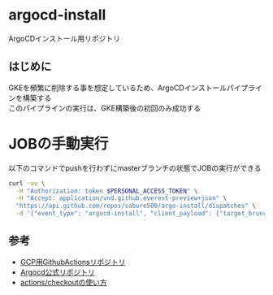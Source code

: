 # argocd-install
ArgoCDインストール用リポジトリ

## はじめに
GKEを頻繁に削除する事を想定しているため、ArgoCDインストールパイプラインを構築する  
このパイプラインの実行は、GKE構築後の初回のみ成功する  

# JOBの手動実行
以下のコマンドでpushを行わずにmasterブランチの状態でJOBの実行ができる
```bash
curl -vv \
  -H "Authorization: token $PERSONAL_ACCESS_TOKEN" \
  -H "Accept: application/vnd.github.everest-preview+json" \
  "https://api.github.com/repos/sabure500/argo-install/dispatches" \
  -d '{"event_type": "argocd-install", "client_payload": {"target_brunch": "master"}}'
```

## 参考
* [GCP用GithubActionsリポジトリ](https://github.com/GoogleCloudPlatform/github-actions/blob/master/setup-gcloud/README.md)
* [Argocd公式リポジトリ](https://github.com/argoproj/argo-cd)
* [actions/checkoutの使い方](https://github.com/actions/checkout)